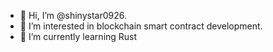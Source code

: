 - 👋 Hi, I’m @shinystar0926.
- 👀 I’m interested in blockchain smart contract development.
- 🌱 I’m currently learning Rust

<!---
smartdev0926/smartdev0926 is a ✨ special ✨ repository because its `README.md` (this file) appears on your GitHub profile.
You can click the Preview link to take a look at your changes.
--->
